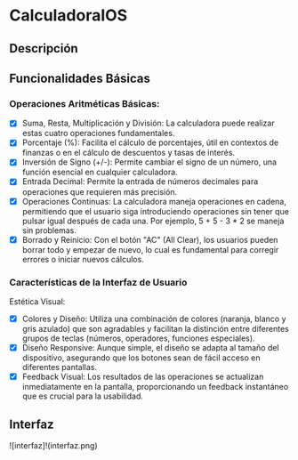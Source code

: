 # CalculadoraIOS

## Descripción


## Funcionalidades Básicas
### Operaciones Aritméticas Básicas:
- [x] Suma, Resta, Multiplicación y División: 
La calculadora puede realizar estas cuatro operaciones fundamentales.
- [x] Porcentaje (%): 
Facilita el cálculo de porcentajes, útil en       contextos de finanzas o en el cálculo de descuentos y tasas de interés.
- [x] Inversión de Signo (+/-): 
Permite cambiar el signo de un número, una función esencial en cualquier calculadora.
- [x] Entrada Decimal:
Permite la entrada de números decimales para operaciones que requieren más precisión.
- [x] Operaciones Continuas:
La calculadora maneja operaciones en cadena, permitiendo que el usuario siga introduciendo operaciones sin tener que pulsar igual después de cada una. Por ejemplo, 5 + 5 - 3 * 2 se maneja sin problemas.
- [x] Borrado y Reinicio:
Con el botón "AC" (All Clear), los usuarios pueden borrar todo y empezar de nuevo, lo cual es fundamental para corregir errores o iniciar nuevos cálculos.
### Características de la Interfaz de Usuario
Estética Visual:
- [x] Colores y Diseño: Utiliza una combinación de colores (naranja, blanco y gris azulado) que son agradables y facilitan la distinción entre diferentes grupos de teclas (números, operadores, funciones especiales).
- [x] Diseño Responsive: Aunque simple, el diseño se adapta al tamaño del dispositivo, asegurando que los botones sean de fácil acceso en diferentes pantallas.
- [x] Feedback Visual:
Los resultados de las operaciones se actualizan inmediatamente en la pantalla, proporcionando un feedback instantáneo que es crucial para la usabilidad.

## Interfaz
![interfaz]!(interfaz.png)